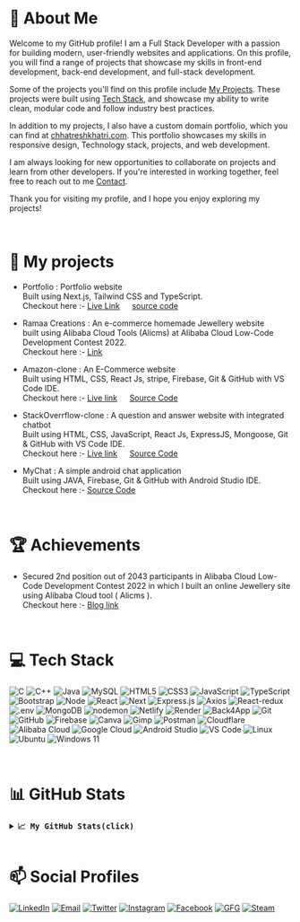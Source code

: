 # 💫 About Me

Welcome to my GitHub profile! I am a Full Stack Developer with a passion for building modern, user-friendly websites and applications. On this profile, you will find a range of projects that showcase my skills in front-end development, back-end development, and full-stack development.

Some of the projects you'll find on this profile include [My Projects](#-my-projects). These projects were built using [Tech Stack](#-tech-stack), and showcase my ability to write clean, modular code and follow industry best practices.

In addition to my projects, I also have a custom domain portfolio, which you can find at [chhatreshkhatri.com](https://www.chhatreshkhatri.com). This portfolio showcases my skills in responsive design, Technology stack, projects, and web development.

I am always looking for new opportunities to collaborate on projects and learn from other developers. If you're interested in working together, feel free to reach out to me [Contact](#-social-profiles).

Thank you for visiting my profile, and I hope you enjoy exploring my projects!

<br>

# 📝 My projects

- Portfolio : Portfolio website<br>
  Built using Next.js, Tailwind CSS and TypeScript.<br>
  Checkout here :- [Live Link](https://chhatreshkhatri.com/) &emsp; [source code](https://github.com/Chhatreshkhatri/portfolio-nextjs)

- Ramaa Creations : An e-commerce homemade Jewellery website<br>
  built using Alibaba Cloud Tools (Alicms) at Alibaba Cloud Low-Code Development Contest 2022.<br>
  Checkout here :- [Link](https://www.alibabacloud.com/blog/598812)

- Amazon-clone : An E-Commerce website<br>
  Built using HTML, CSS, React Js, stripe, Firebase, Git & GitHub with VS Code IDE.<br/>
  Checkout here :- [Live link](https://amazonclone.chhatreshkhatri.com/) &emsp; [Source Code](https://github.com/Chhatreshkhatri/amazon-clone)

- StackOverrflow-clone : A question and answer website with integrated chatbot<br>
  Built using HTML, CSS, JavaScript, React Js, ExpressJS, Mongoose, Git & GitHub with VS Code IDE.<br/>
  Checkout here :- [Live link](https://soclone.chhatreshkhatri.com/) &emsp; [Source Code](https://github.com/Chhatreshkhatri/stack-overflow-clone)

- MyChat : A simple android chat application<br>
  Built using JAVA, Firebase, Git & GitHub with Android Studio IDE.<br>
  Checkout here :- [Source Code](https://github.com/Chhatreshkhatri/MyChat)

<br>

# 🏆 Achievements

- Secured 2nd position out of 2043 participants in Alibaba Cloud Low-Code
  Development Contest 2022 in which I built an online Jewellery site using
  Alibaba Cloud tool ( Alicms ).<br/>
  Checkout here :- [Blog link](https://www.alibabacloud.com/blog/598754)

<br>

# 💻 Tech Stack

![C](https://img.shields.io/badge/C-1563b1.svg?style=flat&logo=c&logoColor=white)
![C++](https://img.shields.io/badge/C++-004488.svg?style=flat&logo=c%2B%2B&logoColor=white)
![Java](https://img.shields.io/badge/Java-3a75b0?style=flat&logo=openjdk&logoColor=white)
![MySQL](https://img.shields.io/badge/MySQL-f29111.svg?style=flat&logo=mysql)
![HTML5](https://img.shields.io/badge/HTML5-%23E34F26.svg?style=flat&logo=html5&logoColor=white)
![CSS3](https://img.shields.io/badge/CSS3-%231572B6.svg?style=flat&logo=css3&logoColor=white)
![JavaScript](https://img.shields.io/badge/JavaScript-%23323330.svg?style=flat&logo=javascript&logoColor=%23F7DF1E)
![TypeScript](https://img.shields.io/badge/TypeScript-3178C6.svg?&logo=TypeScript&logoColor=white)
![Bootstrap](https://img.shields.io/badge/Bootstrap-702cf5.svg?style=flat&logo=bootstrap&logoColor=white)
![Node](https://img.shields.io/badge/Node.js-233056.svg?style=flat&logo=nodedotjs)
![React](https://img.shields.io/badge/React.js-282c34.svg?style=flat&logo=react&logoColor=61dafb)
![Next](https://img.shields.io/badge/Next.js-000000.svg?&logo=nextdotjs&logoColor=white)
![Express.js](https://img.shields.io/badge/Express.js-%23404d59.svg?style=flat&logo=express&logoColor=%2361DAFB)
![Axios](https://img.shields.io/badge/Axios-5A29E4.svg?style=flat&logo=Axios&logoColor=white)
![React-redux](https://img.shields.io/badge/Redux-764ABC.svg?style=flat&logo=Redux&logoColor=white)
![.env](https://img.shields.io/badge/.ENV-ECD53F.svg?style=flat&logo=dotenv&logoColor=black)
![MongoDB](https://img.shields.io/badge/Mongo%20DB-001e2b.svg?style=flat&logo=mongodb)
![nodemon](https://img.shields.io/badge/nodemon-4f4d3f.svg?style=flat&logo=nodemon)
![Netlify](https://img.shields.io/badge/Netlify-%23000000.svg?style=flat&logo=netlify)
![Render](https://img.shields.io/badge/Render-1f1f1f.svg?style=flat&logo=Render)
![Back4App](https://img.shields.io/badge/-Back4App-10203a?logo=back4app)
![Git](https://img.shields.io/badge/-Git-f0efe7?logo=git)
![GitHub](https://img.shields.io/badge/-GitHUb-161b22?logo=github)
![Firebase](https://img.shields.io/badge/Firebase-%23039BE5.svg?style=flat&logo=firebase)
![Canva](https://img.shields.io/badge/Canva-%2300C4CC.svg?style=flat&logo=Canva&logoColor=white)
![Gimp](https://img.shields.io/badge/Gimp-0e2426.svg?style=flat&logo=gimp&logoColor=white)
![Postman](https://img.shields.io/badge/Postman-FF6C37?style=flat&logo=postman&logoColor=white)
![Cloudflare](https://img.shields.io/badge/Cloudflare-1d1d1d?style=flat&logo=cloudflare&logoColor=orange)
![Alibaba Cloud](https://img.shields.io/badge/Alibaba%20Cloud-2c3134?style=flat&logo=alibabacloud)
![Google Cloud](https://img.shields.io/badge/Google%20Cloud-5f6368?style=flat&logo=googlecloud)
![Android Studio](https://img.shields.io/badge/Android%20Studio-fff.svg?style=flat&logo=Android-Studio)
![VS Code](https://img.shields.io/badge/VS%20Code-1f1f1f?logo=visualstudiocode&logoColor=026ec1)
![Linux](https://img.shields.io/badge/Linux-FCC624.svg?&logo=Linux&logoColor=black)
![Ubuntu](https://img.shields.io/badge/Ubuntu-333333.svg?&logo=Ubuntu)
![Windows 11](https://img.shields.io/badge/Windows%2011-0078D4.svg?&logo=Windows-11)

<br>

# 📊 GitHub Stats

<details>
  <summary><b><samp> 📈 My GitHub Stats(click)</samp></b></summary>
<br>
<div align = "center">
<!-- <img src="https://github-readme-stats.vercel.app/api?username=chhatreshkhatri&theme=dark&hide_border=false&include_all_commits=true&count_private=true" width=500/> <br/> -->
<img src="https://github-readme-streak-stats.herokuapp.com/?user=chhatreshkhatri&theme=dark" width=500/><br/>
<img src="https://github-readme-stats.vercel.app/api/top-langs/?username=chhatreshkhatri&layout=compact&theme=dark&langs_count=10" width=500/><br/>
<img src="https://visitcount.itsvg.in/api?id=chhatreshkhatri&label=Profile%20Views&color=12&icon=5" />

</div>

</details>

<br>

# 📫 Social Profiles

[![LinkedIn](https://img.shields.io/badge/LinkedIn-0A66C2.svg?style=for-the-badge&logo=LinkedIn&logoColor=white)](https://www.linkedin.com/in/chhatreshkhatri)
[![Email](https://img.shields.io/badge/Email-EA4335.svg?style=for-the-badge&logo=Gmail&logoColor=white)](mailto:contact@chhatreshkhatri.com)
[![Twitter](https://img.shields.io/badge/Twitter-1DA1F2.svg?style=for-the-badge&logo=Twitter&logoColor=white)](https://twitter.com/chhatreshkhatri)
[![Instagram](https://img.shields.io/badge/Instagram-E4405F.svg?style=for-the-badge&logo=Instagram&logoColor=white)](https://www.instagram.com/chhatreshkhatri/)
[![Facebook](https://img.shields.io/badge/Facebook-1877F2.svg?style=for-the-badge&logo=Facebook&logoColor=white)](https://www.facebook.com/chhatreshkhatri/)
[![GFG](https://img.shields.io/badge/GeeksforGeeks-2F8D46.svg?style=for-the-badge&logo=GeeksforGeeks&logoColor=white)](https://auth.geeksforgeeks.org/user/chhatreshkhatri)
[![Steam](https://img.shields.io/badge/Steam-1b2838.svg?style=for-the-badge&logo=Steam)](https://steamcommunity.com/id/mckxsun/)
